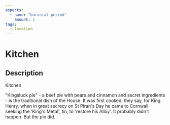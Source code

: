 ```yaml
---
aspects: 
  - name: "baronial period"
    amount: 1
tags:
  - location
---
```


# Kitchen

## Description
Kitchen

"Kingsluck pie" - a beef pie with pears and cinnamon and secret ingredients - is the traditional dish of the House. It was first cooked, they say, for King Henry, when in great secrecy on St Piran's Day he came to Cornwall seeking the 'King's Metal', tin, to 'restore his Alloy'. It probably didn't happen. But the pie did.